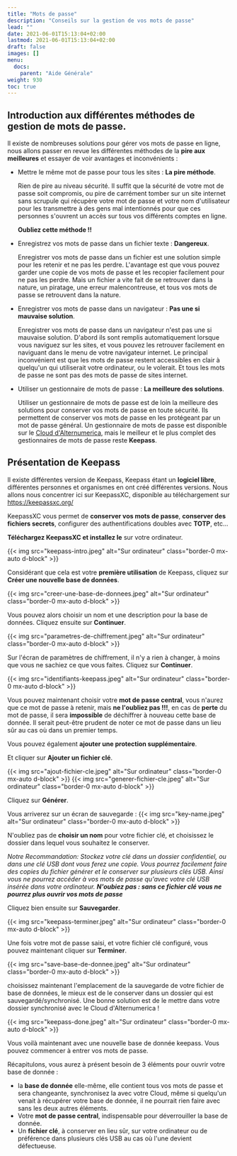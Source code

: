 ```yaml
---
title: "Mots de passe"
description: "Conseils sur la gestion de vos mots de passe"
lead: ""
date: 2021-06-01T15:13:04+02:00
lastmod: 2021-06-01T15:13:04+02:00
draft: false
images: []
menu:
  docs:
    parent: "Aide Générale"
weight: 930
toc: true
---
```


## Introduction aux différentes méthodes de gestion de mots de passe.

Il existe de nombreuses solutions pour gérer vos mots de passe en ligne, nous allons passer en revue les différentes méthodes de la **pire aux meilleures** et essayer de voir avantages et inconvénients :

- Mettre le même mot de passe pour tous les sites : **La pire méthode**.

  Rien de pire au niveau sécurité. Il suffit que la sécurité de votre mot de passe soit compromis, ou pire de carrément tomber sur un site internet sans scrupule qui récupère votre mot de passe et votre nom d'utilisateur pour les transmettre à des gens mal intentionnés pour que ces personnes s'ouvrent un accès sur tous vos différents comptes en ligne.

  **Oubliez cette méthode !!**

- Enregistrez vos mots de passe dans un fichier texte : **Dangereux**.

  Enregistrer vos mots de passe dans un fichier est une solution simple pour les retenir et ne pas les perdre. L'avantage est que vous pouvez garder une copie de vos mots de passe et les recopier facilement pour ne pas les perdre. Mais un fichier a vite fait de se retrouver dans la nature, un piratage, une erreur malencontreuse, et tous vos mots de passe se retrouvent dans la nature.

- Enregistrer vos mots de passe dans un navigateur : **Pas une si mauvaise solution**.

  Enregistrer vos mots de passe dans un navigateur n'est pas une si mauvaise solution. D'abord ils sont remplis automatiquement lorsque vous naviguez sur les sites, et vous pouvez les retrouver facilement en naviguant dans le menu de votre navigateur internet.
  Le principal inconvénient est que les mots de passe restent accessibles en clair à quelqu'un qui utiliserait votre ordinateur, ou le volerait. Et tous les mots de passe ne sont pas des mots de passe de sites internet.

- Utiliser un gestionnaire de mots de passe : **La meilleure des solutions**.

  Utiliser un gestionnaire de mots de passe est de loin la meilleure des solutions pour conserver vos mots de passe en toute sécurité. Ils permettent de conserver vos mots de passe en les protégeant par un mot de passe général.
  Un gestionnaire de mots de passe est disponible sur le [Cloud d'Alternumerica](https://cloud.alternumerica.org), mais le meilleur et le plus complet des gestionnaires de mots de passe reste **Keepass**.


## Présentation de Keepass

Il existe différentes version de Keepass, Keepass étant un **logiciel libre**, différentes personnes et organismes en ont créé différentes versions.
Nous allons nous concentrer ici sur KeepassXC, disponible au téléchargement sur https://keepassxc.org/

KeepassXC vous permet de **conserver vos mots de passe**, **conserver des fichiers secrets**, configurer des authentifications doubles avec **TOTP**, etc...

**Téléchargez KeepassXC et installez le** sur votre ordinateur.

{{< img src="keepass-intro.jpeg" alt="Sur ordinateur" class="border-0 mx-auto d-block" >}}

Considérant que cela est votre **première utilisation** de Keepass, cliquez sur **Créer une nouvelle base de données**.

{{< img src="creer-une-base-de-donnees.jpeg" alt="Sur ordinateur" class="border-0 mx-auto d-block" >}}

Vous pouvez alors choisir un nom et une description pour la base de données.
Cliquez ensuite sur **Continuer**.

{{< img src="parametres-de-chiffrement.jpeg" alt="Sur ordinateur" class="border-0 mx-auto d-block" >}}

Sur l'écran de paramètres de chiffrement, il n'y a rien à changer, à moins que vous ne sachiez ce que vous faites. Cliquez sur **Continuer**.

{{< img src="identifiants-keepass.jpeg" alt="Sur ordinateur" class="border-0 mx-auto d-block" >}}

Vous pouvez maintenant choisir votre **mot de passe central**, vous n'aurez que ce mot de passe à retenir, mais **ne l'oubliez pas !!!**, en cas de **perte** du mot de passe, il sera **impossible** de déchiffrer à nouveau cette base de donnée. Il serait peut-être prudent de noter ce mot de passe dans un lieu sûr au cas où dans un premier temps.

Vous pouvez également **ajouter une protection supplémentaire**.

Et cliquer sur **Ajouter un fichier clé**.

{{< img src="ajout-fichier-cle.jpeg" alt="Sur ordinateur" class="border-0 mx-auto d-block" >}}
{{< img src="generer-fichier-cle.jpeg" alt="Sur ordinateur" class="border-0 mx-auto d-block" >}}

Cliquez sur **Générer**.

Vous arriverez sur un écran de sauvegarde :
{{< img src="key-name.jpeg" alt="Sur ordinateur" class="border-0 mx-auto d-block" >}}

N'oubliez pas de **choisir un nom** pour votre fichier clé, et choisissez le dossier dans lequel vous souhaitez le conserver.

*Notre Recommandation: Stockez votre clé dans un dossier confidentiel, ou dans une clé USB dont vous ferez une copie. Vous pourrez facilement faire des copies du fichier générer et le conserver sur plusieurs clés USB. Ainsi vous ne pourrez accéder à vos mots de passe qu'avec votre clé USB insérée dans votre ordinateur. **N'oubiez pas : sans ce fichier clé vous ne pourrez plus ouvrir vos mots de passe***

Cliquez bien ensuite sur **Sauvegarder**.

{{< img src="keepass-terminer.jpeg" alt="Sur ordinateur" class="border-0 mx-auto d-block" >}}

Une fois votre mot de passe saisi, et votre fichier clé configuré, vous pouvez maintenant cliquer sur **Terminer**.

{{< img src="save-base-de-donnee.jpeg" alt="Sur ordinateur" class="border-0 mx-auto d-block" >}}

choisissez maintenant l'emplacement de la sauvegarde de votre fichier de base de données, le mieux est de le conserver dans un dossier qui est sauvegardé/synchronisé. Une bonne solution est de le mettre dans votre dossier synchronisé avec le Cloud d'Alternumerica !

{{< img src="keepass-done.jpeg" alt="Sur ordinateur" class="border-0 mx-auto d-block" >}}

Vous voilà maintenant avec une nouvelle base de donnée keepass. Vous pouvez commencer à entrer vos mots de passe.

Récapitulons, vous aurez à présent besoin de 3 éléments pour ouvrir votre base de donnée :
- la **base de donnée** elle-même, elle contient tous vos mots de passe et sera changeante, synchronisez la avec votre Cloud, même si quelqu'un venait à récupérer votre base de donnée, il ne pourrait rien faire avec sans les deux autres éléments.
- Votre **mot de passe central**, indispensable pour déverrouiller la base de donnée.
- Un **fichier clé**, à conserver en lieu sûr, sur votre ordinateur ou de préférence dans plusieurs clés USB au cas où l'une devient défectueuse.
